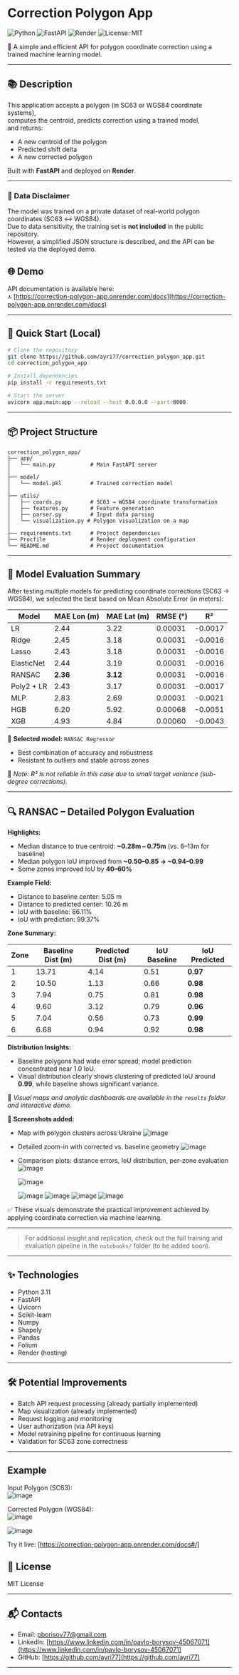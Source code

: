 # Correction Polygon App

![Python](https://img.shields.io/badge/Python-3.11-blue)
![FastAPI](https://img.shields.io/badge/FastAPI-0.115.12-brightgreen)
![Render](https://img.shields.io/badge/Hosted%20on-Render-blue)
![License: MIT](https://img.shields.io/badge/License-MIT-yellow)

🚀 A simple and efficient API for polygon coordinate correction using a trained machine learning model.

---

## 📚 Description

This application accepts a polygon (in SC63 or WGS84 coordinate systems),  
computes the centroid, predicts correction using a trained model,  
and returns:

- A new centroid of the polygon
- Predicted shift delta
- A new corrected polygon

Built with **FastAPI** and deployed on **Render**.

---

### 🔐 Data Disclaimer

The model was trained on a private dataset of real-world polygon coordinates (SC63 ↔ WGS84).  
Due to data sensitivity, the training set is **not included** in the public repository.  
However, a simplified JSON structure is described, and the API can be tested via the deployed demo.

## 🌐 Demo

API documentation is available here:  
🔝 [https://correction-polygon-app.onrender.com/docs](https://correction-polygon-app.onrender.com/docs)

---

## 🚀 Quick Start (Local)

```bash
# Clone the repository
git clone https://github.com/ayri77/correction_polygon_app.git
cd correction_polygon_app

# Install dependencies
pip install -r requirements.txt

# Start the server
uvicorn app.main:app --reload --host 0.0.0.0 --port 8000
```

---

## 📦 Project Structure

```
correction_polygon_app/
├── app/
│   └── main.py           # Main FastAPI server
│
├── model/
│   └── model.pkl         # Trained correction model
│
├── utils/
│   ├── coords.py         # SC63 → WGS84 coordinate transformation
│   ├── features.py       # Feature generation
│   ├── parser.py         # Input data parsing
│   └── visualization.py # Polygon visualization on a map
│
├── requirements.txt      # Project dependencies
├── Procfile              # Render deployment configuration
└── README.md             # Project documentation
```
---
## 🧠 Model Evaluation Summary

After testing multiple models for predicting coordinate corrections (SC63 → WGS84), we selected the best based on Mean Absolute Error (in meters):

| Model       | MAE Lon (m) | MAE Lat (m) | RMSE (°)   | R²         |
|-------------|-------------|-------------|------------|------------|
| LR          | 2.44        | 3.22        | 0.00031    | -0.0017    |
| Ridge       | 2.45        | 3.18        | 0.00031    | -0.0016    |
| Lasso       | 2.43        | 3.18        | 0.00031    | -0.0016    |
| ElasticNet  | 2.44        | 3.19        | 0.00031    | -0.0016    |
| RANSAC      | **2.36**    | **3.12**    | 0.00031    | -0.0016    |
| Poly2 + LR  | 2.43        | 3.17        | 0.00031    | -0.0017    |
| MLP         | 2.83        | 2.69        | 0.00031    | -0.0021    |
| HGB         | 6.20        | 5.92        | 0.00068    | -0.0051    |
| XGB         | 4.93        | 4.84        | 0.00060    | -0.0043    |

📌 **Selected model:** `RANSAC Regressor`
- Best combination of accuracy and robustness
- Resistant to outliers and stable across zones

📎 *Note: R² is not reliable in this case due to small target variance (sub-degree corrections).*

---

## 🔍 RANSAC – Detailed Polygon Evaluation

**Highlights:**

* Median distance to true centroid: **\~0.28m – 0.75m** (vs. 6–13m for baseline)
* Median polygon IoU improved from **\~0.50–0.85 → \~0.94–0.99**
* Some zones improved IoU by **40–60%**

**Example Field:**

* Distance to baseline center: 5.05 m
* Distance to predicted center: 10.26 m
* IoU with baseline: 86.11%
* IoU with prediction: 99.37%

**Zone Summary:**

| Zone | Baseline Dist (m) | Predicted Dist (m) | IoU Baseline | IoU Predicted |
| ---- | ----------------- | ------------------ | ------------ | ------------- |
| 1    | 13.71             | 4.14               | 0.51         | **0.97**      |
| 2    | 10.50             | 1.13               | 0.66         | **0.98**      |
| 3    | 7.94              | 0.75               | 0.81         | **0.98**      |
| 4    | 9.60              | 3.12               | 0.79         | **0.96**      |
| 5    | 7.04              | 0.56               | 0.73         | **0.99**      |
| 6    | 6.68              | 0.94               | 0.92         | **0.98**      |

**Distribution Insights:**

* Baseline polygons had wide error spread; model prediction concentrated near 1.0 IoU.
* Visual distribution clearly shows clustering of predicted IoU around **0.99**, while baseline shows significant variance.

📍 *Visual maps and analytic dashboards are available in the `results` folder and interactive demo.*

📸 **Screenshots added:**

* Map with polygon clusters across Ukraine
  ![image](https://github.com/user-attachments/assets/18e7c2f6-06e4-40fb-ac3f-c6e98909dee6)
* Detailed zoom-in with corrected vs. baseline geometry
  ![image](https://github.com/user-attachments/assets/d7f7f9d8-bfe9-4527-8d6a-44e94318163a)
* Comparison plots: distance errors, IoU distribution, per-zone evaluation
  ![image](https://github.com/user-attachments/assets/7d4962e4-22c2-4eb7-8f40-1510aac2d972)

  ![image](https://github.com/user-attachments/assets/297902ed-1930-4a11-90ff-b3e55c2ec840)

  ![image](https://github.com/user-attachments/assets/d1d3915a-8e91-414b-88e2-b5f56ac4a32b)
  ![image](https://github.com/user-attachments/assets/97a3a130-b476-407a-a2f4-4b7fa307301e)
  ![image](https://github.com/user-attachments/assets/555332b9-cd83-49cc-bc2b-9de3a35a4814)
  ![image](https://github.com/user-attachments/assets/ab8725ac-fbff-4d93-a939-a12d08de459b)

✅ These visuals demonstrate the practical improvement achieved by applying coordinate correction via machine learning.

---

> For additional insight and replication, check out the full training and evaluation pipeline in the `notebooks/` folder (to be added soon).


---

## ✨ Technologies

- Python 3.11
- FastAPI
- Uvicorn
- Scikit-learn
- Numpy
- Shapely
- Pandas
- Folium
- Render (hosting)

---

## 🛠 Potential Improvements

- Batch API request processing (already partially implemented)
- Map visualization (already implemented)
- Request logging and monitoring
- User authorization (via API keys)
- Model retraining pipeline for continuous learning
- Validation for SC63 zone correctness

---

## Example

Input Polygon (SC63):  
![image](https://github.com/user-attachments/assets/f1640c80-bae0-4b8c-9765-f66b7214a66a)

Corrected Polygon (WGS84):  
![image](https://github.com/user-attachments/assets/11b7137a-2bae-49b7-b7dc-c5d0277d6cda)

![image](https://github.com/user-attachments/assets/69582961-e145-4bd8-85ac-344d5f8e2a05)

Try it live: [https://correction-polygon-app.onrender.com/docs#/]


## 📜 License

MIT License

---

## 📬 Contacts

- Email: [pborisov77@gmail.com](mailto:pborisov77@gmail.com)
- LinkedIn: [https://www.linkedin.com/in/pavlo-borysov-45067071](https://www.linkedin.com/in/pavlo-borysov-45067071)
- GitHub: [https://github.com/ayri77](https://github.com/ayri77)

---

